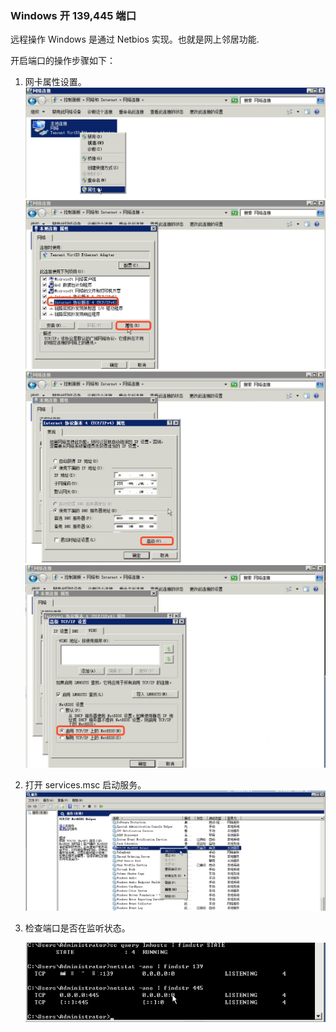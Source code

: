 ### Windows 开 139,445 端口

远程操作 Windows 是通过 Netbios 实现。也就是网上邻居功能.

开启端口的操作步骤如下：

1. 网卡属性设置。
    ![](../assets/15316340927055.jpg)
    ![](../assets/15316343891793.jpg)
    ![](../assets/15316345084109.jpg)
    ![](../assets/15316345475886.jpg)

  

2. 打开 services.msc 启动服务。
     ![](../assets/15316450202626.jpg)

  

3. 检查端口是否在监听状态。

    

    ![](../assets/15316347734408.jpg)

